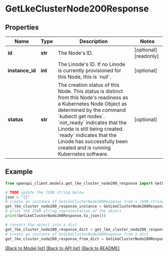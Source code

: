 # GetLkeClusterNode200Response


## Properties

Name | Type | Description | Notes
------------ | ------------- | ------------- | -------------
**id** | **str** | The Node&#39;s ID. | [optional] [readonly] 
**instance_id** | **int** | The Linode&#39;s ID. If no Linode is currently provisioned for this Node, this is &#x60;null&#x60;. | [optional] 
**status** | **str** | The creation status of this Node. This status is distinct from this Node&#39;s readiness as a Kubernetes Node Object as determined by the command &#x60;kubectl get nodes&#x60;.  &#x60;not_ready&#x60; indicates that the Linode is still being created.  &#x60;ready&#x60; indicates that the Linode has successfully been created and is running Kubernetes software. | [optional] 

## Example

```python
from openapi_client.models.get_lke_cluster_node200_response import GetLkeClusterNode200Response

# TODO update the JSON string below
json = "{}"
# create an instance of GetLkeClusterNode200Response from a JSON string
get_lke_cluster_node200_response_instance = GetLkeClusterNode200Response.from_json(json)
# print the JSON string representation of the object
print(GetLkeClusterNode200Response.to_json())

# convert the object into a dict
get_lke_cluster_node200_response_dict = get_lke_cluster_node200_response_instance.to_dict()
# create an instance of GetLkeClusterNode200Response from a dict
get_lke_cluster_node200_response_from_dict = GetLkeClusterNode200Response.from_dict(get_lke_cluster_node200_response_dict)
```
[[Back to Model list]](../README.md#documentation-for-models) [[Back to API list]](../README.md#documentation-for-api-endpoints) [[Back to README]](../README.md)



